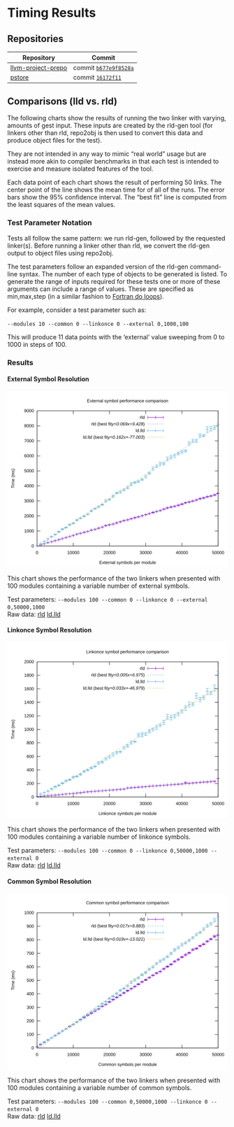 # Timing Results

## Repositories

| Repository | Commit |
| --- | --- |
| [llvm-project-prepo](http://github.com/SNSystems/llvm-project-prepo) | commit [`b677e9f8528a`](https://github.com/SNSystems/llvm-project-prepo/commit/b677e9f8528a6fa667632e0f5576349b1b5eb83a) |
| [pstore](http://github.com/SNSystems/pstore) | commit [`16172f11`](https://github.com/SNSystems/pstore/commit/16172f11a528e446e34e7282ed5b457e7bcd48ef) |

## Comparisons (lld vs. rld)

The following charts show the results of running the two linker with varying, amounts of gest input. These inputs are created by the rld-gen tool (for linkers other than rld, repo2obj is then used to convert this data and produce object files for the test).

They are not intended in any way to mimic “real world” usage but are instead more akin to compiler benchmarks in that each test is intended to exercise and measure isolated features of the tool.

Each data point of each chart shows the result of performing 50 links. The center point of the line shows the mean time for of all of the runs. The error bars show the 95% confidence interval. The “best fit” line is computed from the least squares of the mean values.

### Test Parameter Notation

Tests all follow the same pattern: we run rld-gen, followed by the requested linker(s). Before running a linker other than rld, we convert the rld-gen output to object files using repo2obj.

The test parameters follow an expanded version of the rld-gen command-line syntax. The number of each type of objects to be generated is listed. To generate the range of inputs required for these tests one or more of these arguments can include a range of values. These are specified as min,max,step (in a similar fashion to [Fortran do loops](https://fortran-lang.org/learn/quickstart/operators_control_flow#loop-constructs-do)). 

For example, consider a test parameter such as:

`--modules 10 --common 0 --linkonce 0 --external 0,1000,100`

This will produce 11 data points with the ‘external’ value sweeping from 0 to 1000 in steps of 100.

### Results

#### External Symbol Resolution

![lld vs. rld (external symbol resolution)](./external.svg)

This chart shows the performance of the two linkers when presented with 100 modules containing a variable number of external symbols.

Test parameters: `--modules 100 --common 0 --linkonce 0 --external 0,50000,1000`<br>
Raw data: [rld](./external.rld.csv) [ld.lld](./external.ld.lld.csv)

#### Linkonce Symbol Resolution

![lld vs. rld (linkonce symbol resolution)](./linkonce.svg)

This chart shows the performance of the two linkers when presented with 100 modules containing a variable number of linkonce symbols.

Test parameters: `--modules 100 --common 0 --linkonce 0,50000,1000 --external 0`<br>
Raw data: [rld](./linkonce.rld.csv) [ld.lld](./linkonce.ld.lld.csv)

#### Common Symbol Resolution

![lld vs. rld (common symbol resolution)](./common.svg)

This chart shows the performance of the two linkers when presented with 100 modules containing a variable number of common symbols.

Test parameters: `--modules 100 --common 0,50000,1000 --linkonce 0 --external 0`<br>
Raw data: [rld](./common.rld.csv) [ld.lld](./common.ld.lld.csv)
